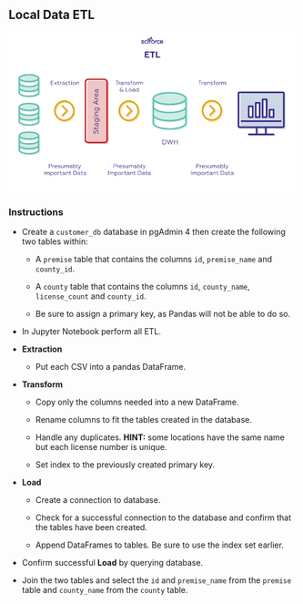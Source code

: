 ## Local Data ETL

![What Is ETL](./asia/Images/ETL.png)

### Instructions

* Create a `customer_db` database in pgAdmin 4 then create the following two tables within:

  * A `premise` table that contains the columns `id`, `premise_name` and `county_id`.

  * A `county` table that contains the columns `id`, `county_name`, `license_count` and `county_id`.

  * Be sure to assign a primary key, as Pandas will not be able to do so.

* In Jupyter Notebook perform all ETL.

* **Extraction**

  * Put each CSV into a pandas DataFrame.

* **Transform**

  * Copy only the columns needed into a new DataFrame.

  * Rename columns to fit the tables created in the database.

  * Handle any duplicates. **HINT:** some locations have the same name but each license number is unique.

  * Set index to the previously created primary key.

* **Load**

  * Create a connection to database.

  * Check for a successful connection to the database and confirm that the tables have been created.

  * Append DataFrames to tables. Be sure to use the index set earlier.

* Confirm successful **Load** by querying database.

* Join the two tables and select the `id` and `premise_name` from the `premise` table and `county_name` from the `county` table.
